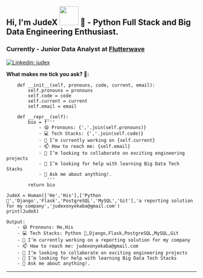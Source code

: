 ## Hi, I'm JudeX  <img src="https://media.giphy.com/media/mGcNjsfWAjY5AEZNw6/giphy.gif" width="50"> 👋 - Python Full Stack and Big Data Engineering Enthusiast.

### Currently - Junior Data Analyst at <a href="https://flutterwave.com">Flutterwave</a>

[![Linkedin: judex](https://img.shields.io/badge/-Onyekaba_Nzubechukwu_Jude-blue?style=flatsquare&logo=Linkedin&logoColor=white&link=https://www.linkedin.com/in/nzubechukwu-onyekaba/)](https://www.linkedin.com/in/nzubechukwu-onyekaba/)

**What makes me tick you ask? 🤗:**
```class Human:
    def __init__(self, pronouns, code, current, email):
        self.pronouns = pronouns
        self.code = code
        self.current = current
        self.email = email
        
    def __repr__(self):
        bio = f'''
            - 😄 Pronouns: {','.join(self.pronouns)}
            - 💻 Tech Stacks: {','.join(self.code)}
            - 🔭 I’m currently working on {self.current}
            - 📫 How to reach me: {self.email}
            - 👯 I’m looking to collaborate on exciting engineering projects
            - 🤔 I’m looking for help with learning Big Data Tech Stacks
            - 💬 Ask me about anything!.
               '''
        return bio
    
JudeX = Human(['He','His'],['Python 🐍','Django','Flask','PostgreSQL','MySQL','Git'],'a reporting solution for my company','judexonyekaba@gmail.com')
print(JudeX)

Output:
    - 😄 Pronouns: He,His
    - 💻 Tech Stacks: Python 🐍,Django,Flask,PostgreSQL,MySQL,Git
    - 🔭 I’m currently working on a reporting solution for my company
    - 📫 How to reach me: judexonyekaba@gmail.com
    - 👯 I’m looking to collaborate on exciting engineering projects
    - 🤔 I’m looking for help with learning Big Data Tech Stacks
    - 💬 Ask me about anything!.
```
---
